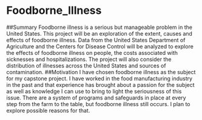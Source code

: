 # Foodborne_Illness
##Summary
Foodborne illness is a serious but manageable problem in the United States.
This project will be an exploration of the extent, causes and effects of
foodborne illness. Data from the United States Department of Agriculture and
the Centers for Disease Control will be analyzed to explore the effects of
foodborne illness on people, the costs associated with sicknesses and
hospitalizations. The project will also consider the distribution of illnesses
across the United States and sources of contamination.
##Motivation
I have chosen foodborne illness as the subject for my capstone project. I have
worked in the food manufacturing industry in the past and that experience has
brought about a passion for the subject as well as knowledge I can use to bring
to light the seriousness of this issue. There are a system of programs and
safeguards in place at every step from the farm to the table, but foodborne
illness still occurs. I plan to explore possible reasons for that.
